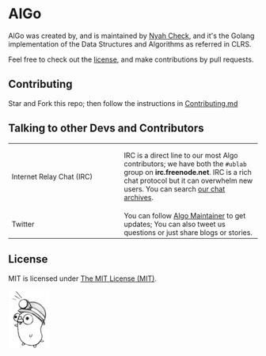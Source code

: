 # AlGo
AlGo was created by, and is maintained by [Nyah Check](https://github.com/Ch3ck), and it's the Golang implementation of the Data Structures and Algorithms as referred in CLRS. 

Feel free to check out the [license](LICENSE), and make contributions by pull requests.

## Contributing

Star and Fork this repo; then follow the instructions in [Contributing.md](CONTRIBUTING)

## Talking to other Devs and Contributors

<table class="tg">
  <col width="45%">
  <col width="65%">
  <tr>
    <td>Internet&nbsp;Relay&nbsp;Chat&nbsp;(IRC)</td>
    <td>
      <p>
        IRC is a direct line to our most Algo contributors; we have
        both the  <code>#ublab</code> group on
        <strong>irc.freenode.net</strong>.
        IRC is a rich chat protocol but it can overwhelm new users. You can search
        <a href="https://botbot.me/freenode/ublab/#" target="_blank">our chat archives</a>.
      </p>
  <tr>
    <td>Twitter</td>
    <td>
      You can follow <a href="https://twitter.com/nyah_check/" target="_blank">Algo Maintainer</a>
      to get updates; You can also tweet us questions or just
      share blogs or stories.
    </td>
  </tr>
</table>

## License

MIT is licensed under [The MIT License (MIT)](LICENSE).

![Gopher](doc/logo.png "Gopher")
